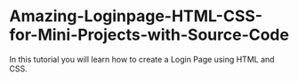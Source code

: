 # Amazing-Loginpage-HTML-CSS-for-Mini-Projects-with-Source-Code

In this tutorial you will learn how to create a Login Page using HTML and CSS.
